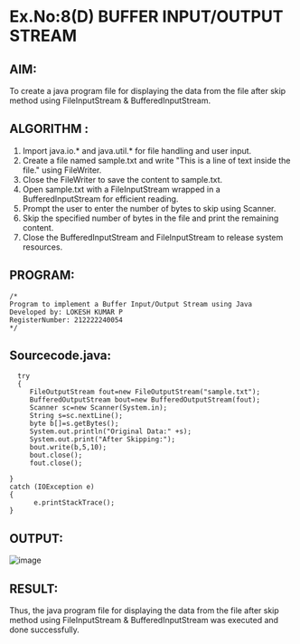 # Ex.No:8(D) BUFFER INPUT/OUTPUT STREAM

## AIM:
 To create a java program file for displaying the data from the file after skip method using FileInputStream & BufferedInputStream.

## ALGORITHM :
1.	Import java.io.* and java.util.* for file handling and user input.
2.	Create a file named sample.txt and write "This is a line of text inside the file." using FileWriter.
3.	Close the FileWriter to save the content to sample.txt.
4.	Open sample.txt with a FileInputStream wrapped in a BufferedInputStream for efficient reading.
5.	Prompt the user to enter the number of bytes to skip using Scanner.
6.	Skip the specified number of bytes in the file and print the remaining content.
7.	Close the BufferedInputStream and FileInputStream to release system resources.




## PROGRAM:
 ```
/*
Program to implement a Buffer Input/Output Stream using Java
Developed by: LOKESH KUMAR P
RegisterNumber: 212222240054 
*/
```

## Sourcecode.java:

```
  try
  {
     FileOutputStream fout=new FileOutputStream("sample.txt");    
     BufferedOutputStream bout=new BufferedOutputStream(fout);  
     Scanner sc=new Scanner(System.in);
     String s=sc.nextLine();    
     byte b[]=s.getBytes();    
     System.out.println("Original Data:" +s);
     System.out.print("After Skipping:");
     bout.write(b,5,10);    
     bout.close();    
     fout.close();    
       
}
catch (IOException e) 
{
      e.printStackTrace();
}
```





## OUTPUT:
![image](https://github.com/user-attachments/assets/cd21b764-1479-4a5e-8198-67ebcc86875c)



## RESULT:
Thus, the java program file for displaying the data from the file after skip method using FileInputStream & BufferedInputStream was executed and done successfully.


